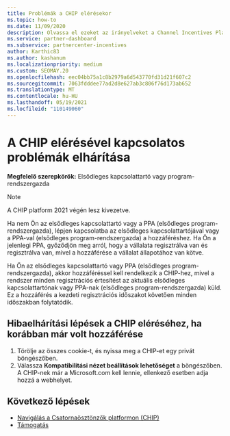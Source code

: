 ```yaml
---
title: Problémák a CHIP elérésekor
ms.topic: how-to
ms.date: 11/09/2020
description: Olvassa el ezeket az irányelveket a Channel Incentives Platform (CHIP) eszközzel kapcsolatos hibák elhárításához.
ms.service: partner-dashboard
ms.subservice: partnercenter-incentives
author: Karthic83
ms.author: kashanum
ms.localizationpriority: medium
ms.custom: SEOMAY.20
ms.openlocfilehash: eec04bb75a1c8b2979a6d543770fd31d21f607c2
ms.sourcegitcommit: 7063fdddee77ad2d8e627ab3c806f76d173ab652
ms.translationtype: MT
ms.contentlocale: hu-HU
ms.lasthandoff: 05/19/2021
ms.locfileid: "110149060"
---
```

# <a name="troubleshoot-issues-with-accessing-chip"></a>A CHIP elérésével kapcsolatos problémák elhárítása

**Megfelelő szerepkörök:** Elsődleges kapcsolattartó vagy program-rendszergazda

>[!NOTE]
>A CHIP platform 2021 végén lesz kivezetve.

Ha nem Ön az elsődleges kapcsolattartó vagy a PPA (elsődleges program-rendszergazda), lépjen kapcsolatba az elsődleges kapcsolattartójával vagy a PPA-val (elsődleges program-rendszergazda) a hozzáféréshez. Ha Ön a jelenlegi PPA, győződjön meg arról, hogy a vállalata regisztrálva van és regisztrálva van, mivel a hozzáférése a vállalat állapotához van kötve.

Ha Ön az elsődleges kapcsolattartó vagy PPA (elsődleges program-rendszergazda), akkor hozzáféréssel kell rendelkezik a CHIP-hez, mivel a rendszer minden regisztrációs értesítést az aktuális elsődleges kapcsolattartónak vagy PPA-nak (elsődleges program-rendszergazda) küld. Ez a hozzáférés a kezdeti regisztrációs időszakot követően minden időszakban folytatódik.

## <a name="troubleshooting-steps-to-assist-with-accessing-chip-if-you-had-prior-access"></a>Hibaelhárítási lépések a CHIP eléréséhez, ha korábban már volt hozzáférése

1. Törölje az összes cookie-t, és nyissa meg a CHIP-et egy privát böngészőben.
1. Válassza **Kompatibilitási nézet beállítások lehetőséget** a böngészőben. A CHIP-nek már a Microsoft.com kell lennie, ellenkező esetben adja hozzá a webhelyet.

## <a name="next-steps"></a>Következő lépések

- [Navigálás a Csatornaösztönzők platformon (CHIP)](chip-intro.md)
- [Támogatás](report-problems-with-partner-center.md)